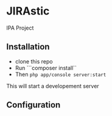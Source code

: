 # JIRAstic
IPA Project

## Installation

- clone this repo
- Run ```composer install``
- Then ```php app/console server:start```

This will start a developement server

## Configuration
